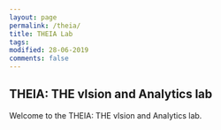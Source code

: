 ```yaml
---
layout: page
permalink: /theia/
title: THEIA Lab
tags: 
modified: 28-06-2019
comments: false
---
```


## THEIA: THE vIsion and Analytics lab

Welcome to the THEIA: THE vIsion and Analytics lab. 